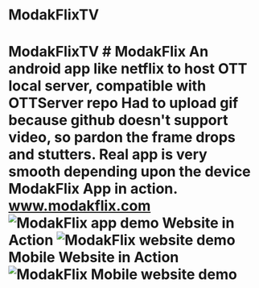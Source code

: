 # ModakFlixTV
 # ModakFlixTV  # ModakFlix  An android app like netflix to host OTT local server, compatible with OTTServer repo   Had to upload gif because github doesn't support video, so pardon the frame drops and stutters. Real app is very smooth depending upon the device  ModakFlix App in action.    www.modakflix.com      ![ModakFlix app demo](demo/demo.gif)       Website in Action       ![ModakFlix website demo](demo/WebSite.gif)         Mobile Website in Action       ![ModakFlix Mobile website demo](demo/MobileWeb.gif)
